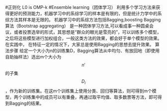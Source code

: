#正则化
L0 is OMP-k
#Ensemble learning（团体学习）
利用多个学习方法来获得更好的预测能力，机器学习中的系综学习的样本是有限的，但是统计力学中的系综方法其样本是无限的。
机器学习中的系综方法包括Bagging,boosting
Bagging算法（Bootstrap aggregating） 是一种团体学习方法,可以看成事一种圆桌会议，或者投票选举的形式，其思想是“群众的眼光是雪亮的”，可以训练多个模型，之后将这些模型进行加权组合，一般这类方法的效果，都会好于单个模型的效果。 在实践中， 在特征一定的情况下，大家总是使用Bagging的思想去提升效果。
算法步骤
给定一个大小为n的训练集D，Bagging算法从中均匀、有放回地（即使用自助抽样法）选出m个大小为$$n'$$的子集$$D_{i}$$，作为新的训练集。在这m个训练集上使用分类、回归等算法，则可得到m个模型，两个训练集中的成员可以有重叠，再通过取平均值、取多数票等方法，即可得到Bagging的结果。